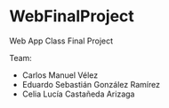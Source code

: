 # WebFinalProject
Web App Class Final Project

Team:
- Carlos Manuel Vélez
- Eduardo Sebastián González Ramírez
- Celia Lucía Castañeda Arizaga
